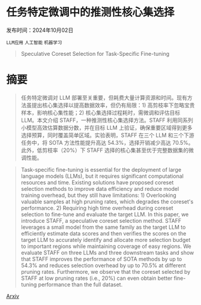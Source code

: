 # 任务特定微调中的推测性核心集选择

发布时间：2024年10月02日

`LLM应用` `人工智能` `机器学习`

> Speculative Coreset Selection for Task-Specific Fine-tuning

# 摘要

> 任务特定微调对 LLM 部署至关重要，但耗费大量计算资源和时间。现有方法虽提出核心集选择以提高数据效率，但仍有局限：1) 高剪枝率下忽略宝贵样本，影响核心集性能；2) 核心集选择过程耗时，需微调和评估目标 LLM。本文介绍 STAFF，一种推测性核心集选择方法。STAFF 利用同系列小模型高效估算数据分数，并在目标 LLM 上验证，确保重要区域得到更多选择预算，同时覆盖简单区域。实验表明，STAFF 在三个 LLM 和三个下游任务中，将 SOTA 方法性能提升高达 54.3%，选择开销减少高达 70.5%。此外，低剪枝率（20%）下 STAFF 选择的核心集甚至优于完整数据集的微调性能。

> Task-specific fine-tuning is essential for the deployment of large language models (LLMs), but it requires significant computational resources and time. Existing solutions have proposed coreset selection methods to improve data efficiency and reduce model training overhead, but they still have limitations: 1) Overlooking valuable samples at high pruning rates, which degrades the coreset's performance. 2) Requiring high time overhead during coreset selection to fine-tune and evaluate the target LLM. In this paper, we introduce STAFF, a speculative coreset selection method. STAFF leverages a small model from the same family as the target LLM to efficiently estimate data scores and then verifies the scores on the target LLM to accurately identify and allocate more selection budget to important regions while maintaining coverage of easy regions. We evaluate STAFF on three LLMs and three downstream tasks and show that STAFF improves the performance of SOTA methods by up to 54.3% and reduces selection overhead by up to 70.5% at different pruning rates. Furthermore, we observe that the coreset selected by STAFF at low pruning rates (i.e., 20%) can even obtain better fine-tuning performance than the full dataset.

[Arxiv](https://arxiv.org/abs/2410.01296)